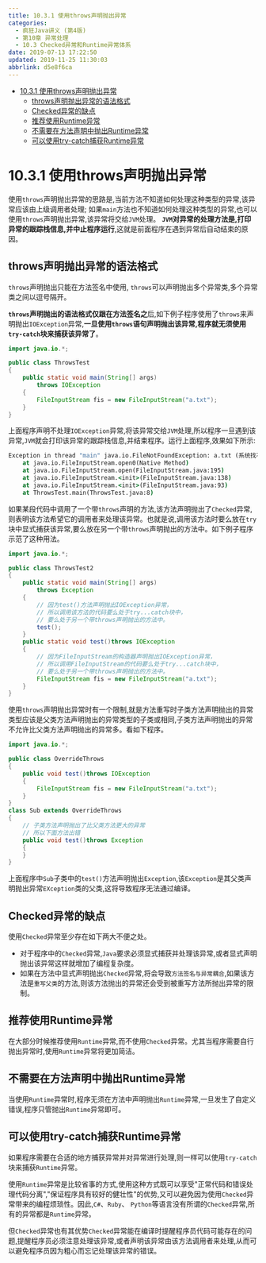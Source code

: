 ```yaml
---
title: 10.3.1 使用throws声明抛出异常
categories: 
  - 疯狂Java讲义 (第4版)
  - 第10章 异常处理
  - 10.3 Checked异常和Runtime异常体系
date: 2019-07-13 17:22:50
updated: 2019-11-25 11:30:03
abbrlink: d5e8f6ca
---
```

<div id='my_toc'>

- [10.3.1 使用throws声明抛出异常](/JavaReadingNotes/d5e8f6ca/#10-3-1-使用throws声明抛出异常)
    - [throws声明抛出异常的语法格式](/JavaReadingNotes/d5e8f6ca/#throws声明抛出异常的语法格式)
    - [Checked异常的缺点](/JavaReadingNotes/d5e8f6ca/#Checked异常的缺点)
    - [推荐使用Runtime异常](/JavaReadingNotes/d5e8f6ca/#推荐使用Runtime异常)
    - [不需要在方法声明中抛出Runtime异常](/JavaReadingNotes/d5e8f6ca/#不需要在方法声明中抛出Runtime异常)
    - [可以使用try-catch捕获Runtime异常](/JavaReadingNotes/d5e8f6ca/#可以使用try-catch捕获Runtime异常)

</div>
<!--more-->
<script>if (navigator.platform.toLowerCase() == 'win32'){document.getElementById('my_toc').style.display = 'none';}</script>

<!--end-->
# 10.3.1 使用throws声明抛出异常 #
使用`throws`声明抛出异常的思路是,当前方法不知道如何处理这种类型的异常,该异常应该由上级调用者处理;
如果`main`方法也不知道如何处理这种类型的异常,也可以使用`throws`声明抛出异常,该异常将交给`JVM`处理。
**`JVM`对异常的处理方法是,打印异常的跟踪栈信息,并中止程序运行**,这就是前面程序在遇到异常后自动结束的原因。

## throws声明抛出异常的语法格式 ##
`throws`声明抛出只能在方法签名中使用, `throws`可以声明抛出多个异常类,多个异常类之间以逗号隔开。

**`throws`声明抛出的语法格式仅跟在方法签名之**后,如下例子程序使用了`throws`来声明抛出`IOException`异常,**一旦使用`throws`语句声明抛出该异常,程序就无须使用`try-catch`块来捕获该异常了**。
```java
import java.io.*;

public class ThrowsTest
{
	public static void main(String[] args)
		throws IOException
	{
		FileInputStream fis = new FileInputStream("a.txt");
	}
}
```
上面程序声明不处理`IOException`异常,将该异常交给`JVM`处理,所以程序一旦遇到该异常,`JVM`就会打印该异常的跟踪栈信息,并结束程序。运行上面程序,效果如下所示:
```cmd
Exception in thread "main" java.io.FileNotFoundException: a.txt (系统找不到指定的文件。)
	at java.io.FileInputStream.open0(Native Method)
	at java.io.FileInputStream.open(FileInputStream.java:195)
	at java.io.FileInputStream.<init>(FileInputStream.java:138)
	at java.io.FileInputStream.<init>(FileInputStream.java:93)
	at ThrowsTest.main(ThrowsTest.java:8)
```
如果某段代码中调用了一个带`throws`声明的方法,该方法声明抛出了`Checked`异常,则表明该方法希望它的调用者来处理该异常。也就是说,调用该方法时要么放在`try`块中显式捕获该异常,要么放在另一个带`throws`声明抛出的方法中。如下例子程序示范了这种用法。
```java
import java.io.*;

public class ThrowsTest2
{
	public static void main(String[] args)
		throws Exception
	{
		// 因为test()方法声明抛出IOException异常，
		// 所以调用该方法的代码要么处于try...catch块中，
		// 要么处于另一个带throws声明抛出的方法中。
		test();
	}
	public static void test()throws IOException
	{
		// 因为FileInputStream的构造器声明抛出IOException异常，
		// 所以调用FileInputStream的代码要么处于try...catch块中，
		// 要么处于另一个带throws声明抛出的方法中。
		FileInputStream fis = new FileInputStream("a.txt");
	}
}
```
使用`throws`声明抛出异常时有一个限制,就是方法重写时子类方法声明抛出的异常类型应该是父类方法声明抛出的异常类型的子类或相同,子类方法声明抛出的异常不允许比父类方法声明抛出的异常多。看如下程序。
```java
import java.io.*;

public class OverrideThrows
{
	public void test()throws IOException
	{
		FileInputStream fis = new FileInputStream("a.txt");
	}
}
class Sub extends OverrideThrows
{
	// 子类方法声明抛出了比父类方法更大的异常
	// 所以下面方法出错
	public void test()throws Exception
	{
	}
}
```
上面程序中`Sub`子类中的`test()`方法声明抛出`Exception`,该`Exception`是其父类声明抛出异常`EXception`类的父类,这将导致程序无法通过编译。
## Checked异常的缺点 ##
使用`Checked`异常至少存在如下两大不便之处。
- 对于程序中的`Checked`异常,`Java`要求必须显式捕获并处理该异常,或者显式声明抛出该异常这样就增加了编程复杂度。
- 如果在方法中显式声明抛出`Checked`异常,将会导致`方法签名与异常耦合`,如果该方法是`重写父类`的方法,则该方法抛出的异常还会受到被重写方法所抛出异常的限制。

## 推荐使用Runtime异常 ##
在大部分时候推荐使用`Runtime`异常,而不使用`Checked`异常。尤其当程序需要自行抛出异常时,使用`Runtime`异常将更加简洁。
## 不需要在方法声明中抛出Runtime异常 ##
当使用`Runtime`异常时,程序无须在方法中声明抛出`Runtime`异常,一旦发生了自定义错误,程序只管抛出`Runtime`异常即可。
## 可以使用try-catch捕获Runtime异常 ##
如果程序需要在合适的地方捕获异常并对异常进行处理,则一样可以使用`try-catch`块来捕获`Runtime`异常。

使用`Runtime`异常是比较省事的方式,使用这种方式既可以享受"正常代码和错误处理代码分离","保证程序具有较好的健壮性"的优势,又可以避免因为使用`Checked`异常带来的编程烦琐性。因此,`C#`、`Ruby`、 `Python`等语言没有所谓的`Checked`异常,所有的异常都是`Runtime`异常。

但`Checked`异常也有其优势`Checked`异常能在编译时提醒程序员代码可能存在的问题,提醒程序员必须注意处理该异常,或者声明该异常由该方法调用者来处理,从而可以避免程序员因为粗心而忘记处理该异常的错误。


